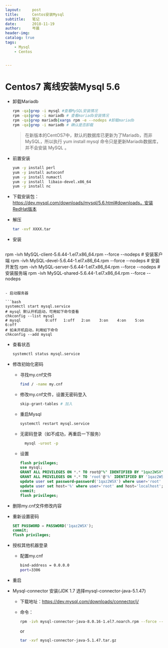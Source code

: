 ```yaml
---
layout:     post  
title:      Centos安装Mysql    
subtitle:   笔记
date:       2018-11-19  
author:     岑晨  
header-img: 
catalog: true  
tags:  
    - Mysql     
    - Centos     


---
```


# Centos7 离线安装Mysql 5.6

- 卸载Mariadb

  ```bash
  rpm -qa|grep -i mysql #查看MySQL安装情况
  rpm -qa|grep -i mariadb # 查看mariadb安装情况
  rpm -qa|grep mariadb|xargs rpm -e --nodeps #卸载mariadb
  rpm -qa|grep -i mariadb # 确认是否卸载
  
  ```

  > 在新版本的CentOS7中，默认的数据库已更新为了Mariadb，而非 MySQL，所以执行 yum install mysql 命令只是更新Mariadb数据库，并不会安装 MySQL 。

- 前置安装

  ```bash
  yum -y install perl
  yum -y install autoconf
  yum -y install numactl
  yum -y install  libaio-devel.x86_64
  yum -y install nc
  ```

  

- 下载安装包：https://dev.mysql.com/downloads/mysql/5.6.html#downloads，安装RedHat版本

- 解压

  ```bash
  tar -xvf XXXX.tar
  ```

- 安装

  ```bash
rpm -ivh MySQL-client-5.6.44-1.el7.x86_64.rpm --force --nodeps # 安装客户端
  rpm -ivh MySQL-devel-5.6.44-1.el7.x86_64.rpm --force --nodeps # 安装开发包
  rpm -ivh MySQL-server-5.6.44-1.el7.x86_64.rpm --force --nodeps # 安装服务端
  rpm -ivh MySQL-shared-5.6.44-1.el7.x86_64.rpm --force --nodeps 
  ```
  
- 启动服务器
  
  ```bash
  systemctl start mysql.service
  # mysql 默认开机启动，可用如下命令查看
  chkconfig --list mysql
  # mysql           0:off   1:off   2:on    3:on    4:on    5:on    6:off
  # 如未开机启动，利用如下命令
  chkconfig --add mysql
  ```
  
- 查看状态
  
  ```bash
  systemctl status mysql.service
  ```
  
- 修改初始化密码
  
  - 寻找my.cnf文件
  
    ```bash
    find / -name my.cnf
    ```
  
  - 修改my.cnf文件，设置无密码登入
  
    ```bash
    skip-grant-tables # 加入
    ```
  
  - 重启Mysql
  
    ```bash
    systemctl restart mysql.service
    ```
  
  - 无密码登录（如不成功，再重启一下服务）
  
    ```bash
      mysql -uroot -p 
    ```
  
  - 设置
  
    ```sql
    flush privileges;
    use mysql;
    GRANT ALL PRIVILEGES ON *.* TO root@"%" IDENTIFIED BY "1qaz2WSX";
    GRANT ALL PRIVILEGES ON *.* TO 'root'@'%' IDENTIFIED BY '1qaz2WSX' WITH GRANT OPTION;
    update user set password=password('1qaz2WSX') where user='root' and host='localhost';
    update user set host='%' where user='root' and host='localhost';  # 报错不用理会
    commit;
    flush privileges; 
    ```
  
- 删除my.cnf文件修改内容
  
- 重新设置密码
  
  ```sql
  SET PASSWORD = PASSWORD('1qaz2WSX');
  commit;
  flush privileges;
  ```
  
- 授权其他机器登录
  
  - 配置my.cnf
  
      ```bash
      bind-address = 0.0.0.0
      port=3306
    ```
  
- 重启

- Mysql-connector 安装(JDK 1.7 选择mysql-connector-java-5.1.47)

  - 下载地址：https://dev.mysql.com/downloads/connector/j/

  - 命令：

    ```bash
    rpm -ivh mysql-connector-java-8.0.16-1.el7.noarch.rpm --force --nodeps
    ```

    or

    ```bash
    tar -xvf mysql-connector-java-5.1.47.tar.gz
    ```

    